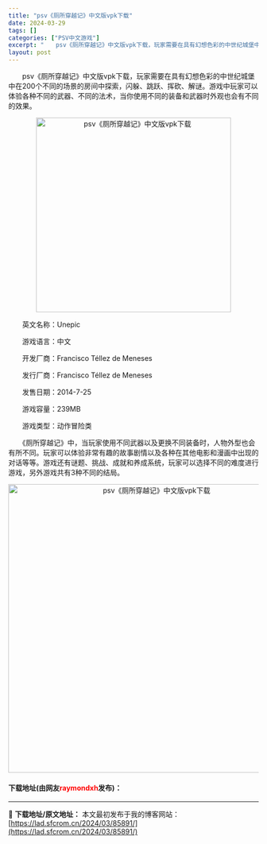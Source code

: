 ```yaml
---
title: "psv《厕所穿越记》中文版vpk下载"
date: 2024-03-29
tags: []
categories: ["PSV中文游戏"]
excerpt: "　　psv《厕所穿越记》中文版vpk下载，玩家需要在具有幻想色彩的中世纪城堡中在200个不同的场景的房间中探索，闪躲、跳跃、挥砍、解谜。游戏中玩家可以体验各种不同的武器、不同的法术，当你使用不同的装备和武器时外观也会有不同的效果。 　　英文名称：Unepic 　　游戏语言：中文 　　开发厂商：Fra&hellip;"
layout: post
---
```


 <p>　　psv《厕所穿越记》中文版vpk下载，玩家需要在具有幻想色彩的中世纪城堡中在200个不同的场景的房间中探索，闪躲、跳跃、挥砍、解谜。游戏中玩家可以体验各种不同的武器、不同的法术，当你使用不同的装备和武器时外观也会有不同的效果。</p> <p align="center"><img align="" border="0" src="https://lad.sfcrom.cn/wp-content/uploads/2024/03/20240329_66066a9cb3a54.jpg" width="392" alt="psv《厕所穿越记》中文版vpk下载" /></p> <p>　　英文名称：Unepic</p> <p>　　游戏语言：中文</p> <p>　　开发厂商：Francisco T&eacute;llez de Meneses</p> <p>　　发行厂商：Francisco T&eacute;llez de Meneses</p> <p>　　发售日期：2014-7-25</p> <p>　　游戏容量：239MB</p> <p>　　游戏类型：动作冒险类</p> <p>　　《厕所穿越记》中，当玩家使用不同武器以及更换不同装备时，人物外型也会有所不同。玩家可以体验非常有趣的故事剧情以及各种在其他电影和漫画中出现的对话等等。游戏还有谜题、挑战、成就和养成系统，玩家可以选择不同的难度进行游戏，另外游戏共有3种不同的结局。</p> <p align="center"><img align="" border="0" src="https://lad.sfcrom.cn/wp-content/uploads/2024/03/20240329_66066a9e2285a.png" width="581" alt="psv《厕所穿越记》中文版vpk下载" /></p> <p><h4>下载地址(由网友<font color="red">raymondxh</font>发布)：</h4></p> 

---
📖 **下载地址/原文地址：** 本文最初发布于我的博客网站：[https://lad.sfcrom.cn/2024/03/85891/](https://lad.sfcrom.cn/2024/03/85891/)
